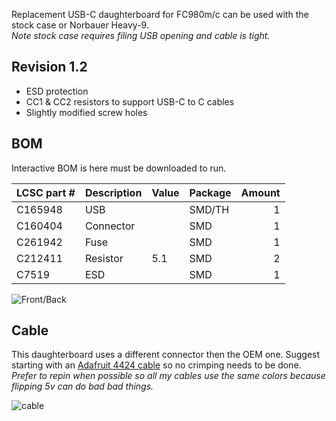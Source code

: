 Replacement USB-C daughterboard for FC980m/c can be used with the stock case or Norbauer Heavy-9.  
_Note stock case requires filing USB opening and cable is tight._

## Revision 1.2

- ESD protection 
- CC1 & CC2 resistors to support USB-C to C cables
- Slightly modified screw holes

## BOM 

Interactive BOM is here must be downloaded to run.

| LCSC part # | Description   | Value | Package  | Amount |
| ----------- | ------------- | ----- | -------- | ------:|
| C165948     | USB           |       | SMD/TH   | 1      |
| C160404     | Connector     |       | SMD      | 1      |
| C261942     | Fuse	        |       | SMD      | 1      |
| C212411     | Resistor      | 5.1   | SMD      | 2      |
| C7519       | ESD           |       | SMD      | 1      |

![Front/Back](https://i.imgur.com/EoYm9La.jpg)

## Cable

This daughterboard uses a different connector then the OEM one. Suggest starting with an [Adafruit 4424 cable](https://www.adafruit.com/product/4424) so no crimping needs to be done. *Prefer to repin when possible so all my cables use the same colors because flipping 5v can do bad bad things.* 

![cable](https://i.imgur.com/f8iwrel.jpg)


